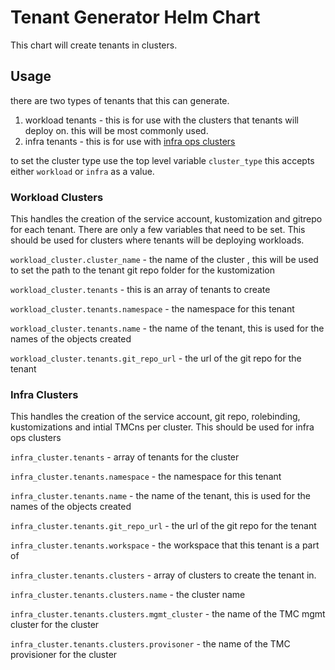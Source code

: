 # Tenant Generator Helm Chart

This chart will create tenants in clusters. 


## Usage

there are two types of tenants that this can generate.

1. workload tenants -  this is for use with the clusters that tenants will deploy on. this will be most commonly used. 
2. infra tenants - this is for use with [infra ops clusters](https://github.com/warroyo/flux-tmc-multitenant#explaining-the-infra-ops-cluster)

to set the cluster type use the top level variable `cluster_type` this accepts either `workload` or `infra` as a value.

### Workload Clusters

This handles the creation of the service account, kustomization and gitrepo for each tenant. There are only a few variables that need to be set. This should be used for clusters where tenants will be deploying workloads.

`workload_cluster.cluster_name` -  the name of the cluster , this will be used to set the path to the tenant git repo folder for the kustomization

`workload_cluster.tenants` - this is an array of tenants to create

`workload_cluster.tenants.namespace` - the namespace for this tenant

`workload_cluster.tenants.name` - the name of the tenant, this is used for the names of the objects created

`workload_cluster.tenants.git_repo_url` -  the url of the git repo for the tenant


### Infra Clusters

This handles the creation of the service account, git repo, rolebinding, kustomizations and intial TMCns per cluster. This should be used for infra ops clusters

`infra_cluster.tenants` - array of tenants for the cluster

`infra_cluster.tenants.namespace` - the namespace for this tenant

`infra_cluster.tenants.name` - the name of the tenant, this is used for the names of the objects created

`infra_cluster.tenants.git_repo_url` -  the url of the git repo for the tenant

`infra_cluster.tenants.workspace` -  the workspace that this tenant is a part of

`infra_cluster.tenants.clusters` -  array of clusters to create the tenant in.

`infra_cluster.tenants.clusters.name` -  the cluster name

`infra_cluster.tenants.clusters.mgmt_cluster` -  the name of the TMC mgmt cluster for the cluster

`infra_cluster.tenants.clusters.provisoner` - the name of the TMC provisioner for the cluster